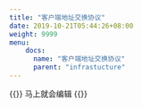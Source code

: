 ```yaml
---
title: "客户端地址交换协议"
date: 2019-10-21T05:44:26+08:00
weight: 9999
menu:
    docs:
      name: "客户端地址交换协议"
      parent: "infrastucture"
---
```



{{<adm type="tip" title="提醒" >}}
马上就会编辑
{{</adm >}}